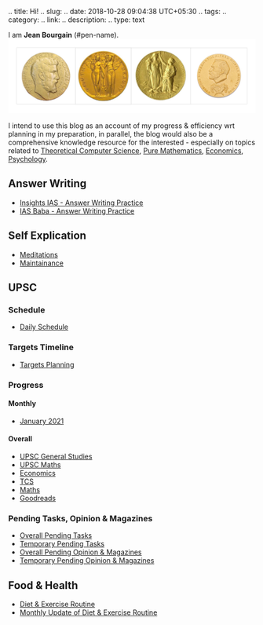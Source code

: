 .. title: Hi!
.. slug:
.. date: 2018-10-28 09:04:38 UTC+05:30
.. tags: 
.. category: 
.. link: 
.. description: 
.. type: text

I am **Jean Bourgain** (#pen-name). 
![](/images/Collage-2.jpg)

I intend to use this blog as an account of my progress & efficiency wrt planning in my preparation, in parallel, the blog would also be a comprehensive knowledge resource for the interested - especially on topics related to 
<a href="/categories/tcs/">Theoretical Computer Science</a>,  <a href="/categories/maths/">Pure Mathematics</a>,  <a  href="/categories/economics/">Economics</a>, <a href="/categories/goodreads/">Psychology</a>.

## Answer Writing
- [Insights IAS - Answer Writing Practice](link://slug/insights-ias-answer-writing-practice)
- [IAS Baba - Answer Writing Practice](link://slug/ias-baba-answer-writing-practice)

## Self Explication
- [Meditations](link://slug/meditations)
- [Maintainance](link://slug/maintainance)

## UPSC 
### Schedule
- [Daily Schedule](link://slug/current-schedule)
### Targets Timeline
- [Targets Planning](link://slug/targets-timeline)
### Progress
#### Monthly
- [January 2021](link://slug/progress-january-2021)
#### Overall
- [UPSC General Studies](link://slug/progress-overall-upsc-general-studies)
- [UPSC Maths](link://slug/progress-overall-upsc-maths)
- [Economics](link://slug/progress-overall-economics)
- [TCS](link://slug/progress-overall-tcs)
- [Maths](link://slug/progress-overall-maths)
- [Goodreads](link://slug/progress-overall-goodreads)
### Pending Tasks, Opinion & Magazines
- [Overall Pending Tasks](link://slug/pending-tasks-overall)
- [Temporary Pending Tasks](link://slug/pending-tasks-temporary)
- [Overall Pending Opinion & Magazines](link://slug/pending-opinion-and-magazines-overall)
- [Temporary Pending Opinion & Magazines](link://slug/pending-opinion-and-magazines-temporary)

## Food & Health
- [Diet & Exercise Routine](link://slug/diet-and-exercise-routine)
- [Monthly Update of Diet & Exercise Routine](link://slug/monthly-update-of-diet-and-exercise-routine)










